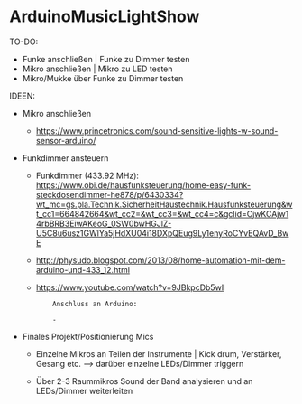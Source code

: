 # ArduinoMusicLightShow

TO-DO:

- Funke anschließen | Funke zu Dimmer testen
- Mikro anschließen | Mikro zu LED testen
- Mikro/Mukke über Funke zu Dimmer testen


IDEEN:

- Mikro anschließen

   - https://www.princetronics.com/sound-sensitive-lights-w-sound-sensor-arduino/



- Funkdimmer ansteuern
  
  - Funkdimmer (433.92 MHz): https://www.obi.de/hausfunksteuerung/home-easy-funk-steckdosendimmer-he878/p/6430334?wt_mc=gs.pla.Technik.SicherheitHaustechnik.Hausfunksteuerung&wt_cc1=664842664&wt_cc2=&wt_cc3=&wt_cc4=c&gclid=CjwKCAjw14rbBRB3EiwAKeoG_0SW0bwHGJlZ-U5C8u6usz1GWlYa5jHdXU04i18DXpQEug9Ly1enyRoCYvEQAvD_BwE
  - http://physudo.blogspot.com/2013/08/home-automation-mit-dem-arduino-und-433_12.html
  - https://www.youtube.com/watch?v=9JBkpcDb5wI
  
  
  
            Anschluss an Arduino:
            
            -  
            
            
            
            
- Finales Projekt/Positionierung Mics 

     - Einzelne Mikros an Teilen der Instrumente | Kick drum, Verstärker, Gesang etc. --> darüber einzelne LEDs/Dimmer    triggern
     
     - Über 2-3 Raummikros Sound der Band analysieren und an LEDs/Dimmer weiterleiten 
